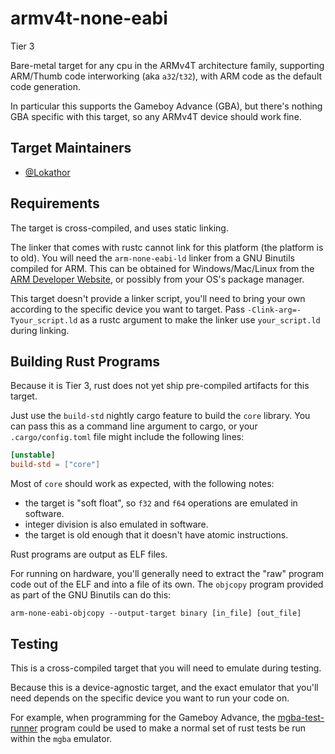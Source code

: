 # armv4t-none-eabi

Tier 3

Bare-metal target for any cpu in the ARMv4T architecture family, supporting
ARM/Thumb code interworking (aka `a32`/`t32`), with ARM code as the default code
generation.

In particular this supports the Gameboy Advance (GBA), but there's nothing GBA
specific with this target, so any ARMv4T device should work fine.

## Target Maintainers

* [@Lokathor](https://github.com/lokathor) 

## Requirements

The target is cross-compiled, and uses static linking.

The linker that comes with rustc cannot link for this platform (the platform is
to old). You will need the `arm-none-eabi-ld` linker from a GNU Binutils
compiled for ARM. This can be obtained for Windows/Mac/Linux from the [ARM
Developer Website][arm-dev], or possibly from your OS's package manager.

[arm-dev]: https://developer.arm.com/Tools%20and%20Software/GNU%20Toolchain

This target doesn't provide a linker script, you'll need to bring your own
according to the specific device you want to target. Pass
`-Clink-arg=-Tyour_script.ld` as a rustc argument to make the linker use
`your_script.ld` during linking.

## Building Rust Programs

Because it is Tier 3, rust does not yet ship pre-compiled artifacts for this target.

Just use the `build-std` nightly cargo feature to build the `core` library. You
can pass this as a command line argument to cargo, or your `.cargo/config.toml`
file might include the following lines:

```toml
[unstable]
build-std = ["core"]
```

Most of `core` should work as expected, with the following notes:
* the target is "soft float", so `f32` and `f64` operations are emulated in
  software.
* integer division is also emulated in software.
* the target is old enough that it doesn't have atomic instructions.

Rust programs are output as ELF files.

For running on hardware, you'll generally need to extract the "raw" program code
out of the ELF and into a file of its own. The `objcopy` program provided as
part of the GNU Binutils can do this:

```shell
arm-none-eabi-objcopy --output-target binary [in_file] [out_file]
```

## Testing

This is a cross-compiled target that you will need to emulate during testing.

Because this is a device-agnostic target, and the exact emulator that you'll
need depends on the specific device you want to run your code on.

For example, when programming for the Gameboy Advance, the
[mgba-test-runner](https://github.com/agbrs/agb) program could be used to make a
normal set of rust tests be run within the `mgba` emulator.
